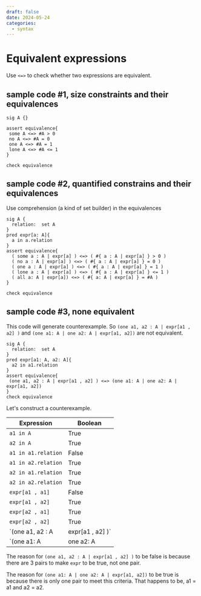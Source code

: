 ```yaml
---
draft: false
date: 2024-05-24
categories:
  - syntax
---
```


# Equivalent expressions

Use `<=>` to check whether two expressions are equivalent. 

<!-- more -->

## sample code #1, size constraints and their equivalences

```
sig A {}

assert equivalence{
 some A <=> #A > 0
 no A <=> #A = 0
 one A <=> #A = 1
 lone A <=> #A <= 1
}

check equivalence
```

## sample code #2, quantified constrains and their equivalences

Use comprehension (a kind of set builder) in the equivalences

```
sig A {
  relation:  set A
}
pred expr[a: A]{
  a in a.relation
}
assert equivalence{
  ( some a : A | expr[a] ) <=> ( #{ a : A | expr[a] } > 0 )
  ( no a : A | expr[a] ) <=> ( #{ a : A | expr[a] } = 0 )
  ( one a : A | expr[a] ) <=> ( #{ a : A | expr[a] } = 1 )
  ( lone a : A | expr[a] ) <=> ( #{ a : A | expr[a] } <= 1 )
  ( all a: A | expr[a]) <=> ( #{ a: A | expr[a] } = #A )
}

check equivalence
```

## sample code #3, none equivalent

This code will generate counterexample. So `(one a1, a2 : A | expr[a1 , a2] )` and `(one a1: A | one a2: A | expr[a1, a2])` are not equivalent.


```
sig A {
  relation:  set A
}
pred expr[a1: A, a2: A]{
  a2 in a1.relation
}
assert equivalence{
 (one a1, a2 : A | expr[a1 , a2] ) <=> (one a1: A | one a2: A | expr[a1, a2])
}
check equivalence

```

Let's construct a counterexample.

| Expression | Boolean |
| -- | -- |
| `a1 in A` | True |
| `a2 in A`| True |
| `a1 in a1.relation` | False |
| `a1 in a2.relation` | True
| `a2 in a1.relation` | True |
| `a2 in a2.relation` | True |
| `expr[a1 , a1]` | False |
| `expr[a1 , a2]` | True |
| `expr[a2 , a1]` | True |
| `expr[a2 , a2]` | True |
|  `(one a1, a2 : A | expr[a1 , a2] )` | False |
|  `(one a1: A | one a2: A | expr[a1, a2])` | True |

The reason for ` (one a1, a2 : A | expr[a1 , a2] ) ` to be false is because there are 3 pairs to make `expr` to be true, not one pair.

The reason for ` (one a1: A | one a2: A | expr[a1, a2]) ` to be true is because there is only one pair to meet this criteria. That happens to be, a1 = a1 and a2 = a2.
